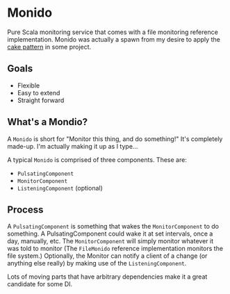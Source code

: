 # Monido

Pure Scala monitoring service that comes with a file monitoring reference implementation.
Monido was actually a spawn from my desire to apply the [cake pattern] in some project.

## Goals

  * Flexible
  * Easy to extend
  * Straight forward

## What's a Mondio?

A `Monido` is short for "Monitor this thing, and do something!" It's completely made-up.
I'm actually making it up as I type...


A typical `Monido` is comprised of three components. These are:

  * `PulsatingComponent`
  * `MonitorComponent`
  * `ListeningComponent` (optional)

## Process

A `PulsatingComponent` is something that wakes the `MonitorComponent` to do something. 
A PulsatingComponent could wake it at set intervals, once a day, manually, etc. 
The `MonitorComponent` will simply monitor whatever it was told to monitor (The `FileMonido` 
reference implementation monitors the file system.) Optionally, the Monitor can notify a client 
of a change (or anything else really) by making use of the `ListeningComponent`.


Lots of moving parts that have arbitrary dependencies make it a great candidate for some DI.


[cake pattern]: http://jonasboner.com/2008/10/06/real-world-scala-dependency-injection-di.html
